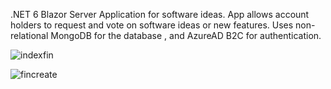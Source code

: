 

.NET 6 Blazor Server Application for software ideas. App allows account holders to request and vote on software ideas or new features. Uses non-relational MongoDB for the database , and AzureAD B2C for authentication.




![indexfin](https://user-images.githubusercontent.com/95720340/167708121-dbdb866e-fbe4-4e56-ba6d-80edf231fc09.png)

![fincreate](https://user-images.githubusercontent.com/95720340/167708152-d45ab2bd-3e3f-4e1d-889e-5ced220e0ed3.png)







